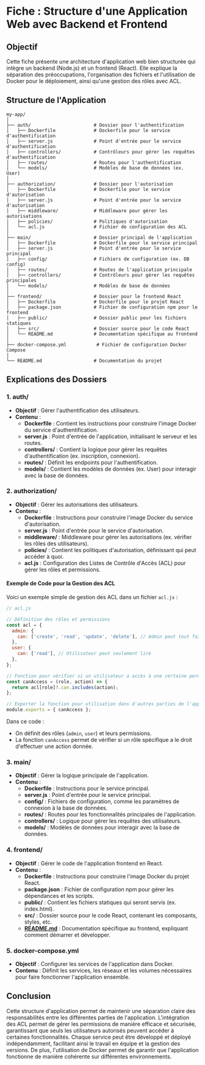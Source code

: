 # Fiche : Structure d'une Application Web avec Backend et Frontend

## Objectif

Cette fiche présente une architecture d'application web bien structurée qui intègre un backend (Node.js) et un frontend (React). Elle explique la séparation des préoccupations, l'organisation des fichiers et l'utilisation de Docker pour le déploiement, ainsi qu'une gestion des rôles avec ACL.

## Structure de l'Application

```other
my-app/
│
├── auth/                       # Dossier pour l'authentification
│   ├── Dockerfile              # Dockerfile pour le service d'authentification
│   ├── server.js               # Point d'entrée pour le service d'authentification
│   ├── controllers/            # Contrôleurs pour gérer les requêtes d'authentification
│   ├── routes/                 # Routes pour l'authentification
│   └── models/                 # Modèles de base de données (ex. User)
│
├── authorization/              # Dossier pour l'autorisation
│   ├── Dockerfile              # Dockerfile pour le service d'autorisation
│   ├── server.js               # Point d'entrée pour le service d'autorisation
│   ├── middleware/             # Middleware pour gérer les autorisations
│   ├── policies/               # Politiques d'autorisation
│   └── acl.js                  # Fichier de configuration des ACL
│
├── main/                       # Dossier principal de l'application
│   ├── Dockerfile              # Dockerfile pour le service principal
│   ├── server.js               # Point d'entrée pour le service principal
│   ├── config/                 # Fichiers de configuration (ex. DB config)
│   ├── routes/                 # Routes de l'application principale
│   ├── controllers/            # Contrôleurs pour gérer les requêtes principales
│   └── models/                 # Modèles de base de données
│
├── frontend/                   # Dossier pour le frontend React
│   ├── Dockerfile              # Dockerfile pour le projet React
│   ├── package.json            # Fichier de configuration npm pour le frontend
│   ├── public/                 # Dossier public pour les fichiers statiques
│   ├── src/                    # Dossier source pour le code React
│   └── README.md               # Documentation spécifique au frontend
│
├── docker-compose.yml           # Fichier de configuration Docker Compose
│
└── README.md                   # Documentation du projet
```

## Explications des Dossiers

### 1. **auth/**

- **Objectif** : Gérer l'authentification des utilisateurs.
- **Contenu** :
   - **Dockerfile** : Contient les instructions pour construire l'image Docker du service d'authentification.
   - **server.js** : Point d'entrée de l'application, initialisant le serveur et les routes.
   - **controllers/** : Contient la logique pour gérer les requêtes d'authentification (ex. inscription, connexion).
   - **routes/** : Définit les endpoints pour l'authentification.
   - **models/** : Contient les modèles de données (ex. User) pour interagir avec la base de données.

### 2. **authorization/**

- **Objectif** : Gérer les autorisations des utilisateurs.
- **Contenu** :
   - **Dockerfile** : Instructions pour construire l'image Docker du service d'autorisation.
   - **server.js** : Point d'entrée pour le service d'autorisation.
   - **middleware/** : Middleware pour gérer les autorisations (ex. vérifier les rôles des utilisateurs).
   - **policies/** : Contient les politiques d'autorisation, définissant qui peut accéder à quoi.
   - **acl.js** : Configuration des Listes de Contrôle d'Accès (ACL) pour gérer les rôles et permissions.

#### Exemple de Code pour la Gestion des ACL

Voici un exemple simple de gestion des ACL dans un fichier `acl.js` :

```javascript
// acl.js

// Définition des rôles et permissions
const acl = {
  admin: {
    can: ['create', 'read', 'update', 'delete'], // Admin peut tout faire
  },
  user: {
    can: ['read'], // Utilisateur peut seulement lire
  },
};

// Fonction pour vérifier si un utilisateur a accès à une certaine permission
const canAccess = (role, action) => {
  return acl[role]?.can.includes(action);
};

// Exporter la fonction pour utilisation dans d'autres parties de l'application
module.exports = { canAccess };
```

Dans ce code :

- On définit des rôles (`admin`, `user`) et leurs permissions.
- La fonction `canAccess` permet de vérifier si un rôle spécifique a le droit d'effectuer une action donnée.

### 3. **main/**

- **Objectif** : Gérer la logique principale de l'application.
- **Contenu** :
   - **Dockerfile** : Instructions pour le service principal.
   - **server.js** : Point d'entrée pour le service principal.
   - **config/** : Fichiers de configuration, comme les paramètres de connexion à la base de données.
   - **routes/** : Routes pour les fonctionnalités principales de l'application.
   - **controllers/** : Logique pour gérer les requêtes des utilisateurs.
   - **models/** : Modèles de données pour interagir avec la base de données.

### 4. **frontend/**

- **Objectif** : Gérer le code de l'application frontend en React.
- **Contenu** :
   - **Dockerfile** : Instructions pour construire l'image Docker du projet React.
   - **package.json** : Fichier de configuration npm pour gérer les dépendances et les scripts.
   - **public/** : Contient les fichiers statiques qui seront servis (ex. index.html).
   - **src/** : Dossier source pour le code React, contenant les composants, styles, etc.
   - [**README.md**](http://README.md) : Documentation spécifique au frontend, expliquant comment démarrer et développer.

### 5. **docker-compose.yml**

- **Objectif** : Configurer les services de l'application dans Docker.
- **Contenu** : Définit les services, les réseaux et les volumes nécessaires pour faire fonctionner l'application ensemble.

## Conclusion

Cette structure d'application permet de maintenir une séparation claire des responsabilités entre les différentes parties de l'application. L'intégration des ACL permet de gérer les permissions de manière efficace et sécurisée, garantissant que seuls les utilisateurs autorisés peuvent accéder à certaines fonctionnalités. Chaque service peut être développé et déployé indépendamment, facilitant ainsi le travail en équipe et la gestion des versions. De plus, l'utilisation de Docker permet de garantir que l'application fonctionne de manière cohérente sur différentes environnements.

